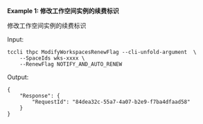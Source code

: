 **Example 1: 修改工作空间实例的续费标识**

修改工作空间实例的续费标识

Input: 

```
tccli thpc ModifyWorkspacesRenewFlag --cli-unfold-argument  \
    --SpaceIds wks-xxxx \
    --RenewFlag NOTIFY_AND_AUTO_RENEW
```

Output: 
```
{
    "Response": {
        "RequestId": "84dea32c-55a7-4a07-b2e9-f7ba4dfaad58"
    }
}
```

